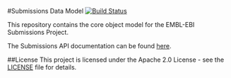 #Submissions Data Model
[![Build Status](https://travis-ci.org/EMBL-EBI-SUBS/subs-data-model.svg?branch=master)](https://travis-ci.org/EMBL-EBI-SUBS/subs-data-model)

This repository contains the core object model for the EMBL-EBI Submissions Project. 

The Submissions API documentation can be found [here](https://submission.ebi.ac.uk/api/docs/index.html).

##License
This project is licensed under the Apache 2.0 License - see the [LICENSE](LICENSE.md) file for details.